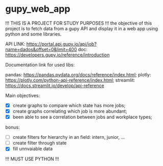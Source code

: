 # gupy_web_app

!!! THIS IS A PROJECT FOR STUDY PURPOSES !!!
the objective of this project is to fetch data from a gupy API and display it in a web app using python and some libraries.

API LINK: https://portal.api.gupy.io/api/job?name=dados&offset=0&limit=400
doc: https://developers.gupy.io/reference/introduction

Documentation link for used libs:

pandas: https://pandas.pydata.org/docs/reference/index.html;
plotly: https://plotly.com/python-api-reference/index.html;
streamlit: https://docs.streamlit.io/develop/api-reference

Main objectives:

- [X] create graphs to compare which state has more jobs;
- [X] create graphs correlating which job is more abundant;
- [X] been able to see a correlation between jobs and workplace types;

bonus:

- [ ] create filters for hierarchy in an field: intern, junior, ...
- [ ] create filter through state
- [X] fill unnvaiable data

!!! MUST USE PYTHON !!!
